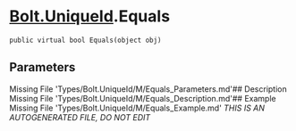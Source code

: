 # [Bolt.UniqueId](Types/Bolt.UniqueId.md).Equals
`public virtual bool Equals(object obj)`
## Parameters
Missing File 'Types/Bolt.UniqueId/M/Equals_Parameters.md'## Description
Missing File 'Types/Bolt.UniqueId/M/Equals_Description.md'## Example
Missing File 'Types/Bolt.UniqueId/M/Equals_Example.md'
*THIS IS AN AUTOGENERATED FILE, DO NOT EDIT*
